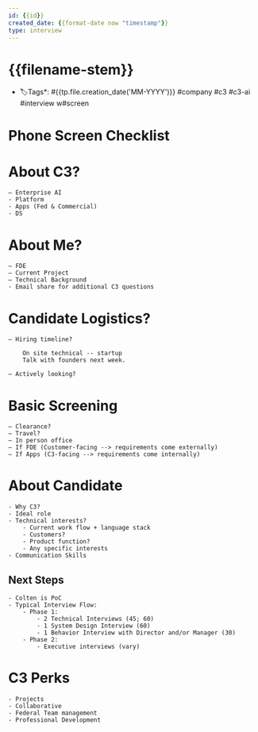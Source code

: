 ```yaml
---
id: {{id}} 
created_date: {{format-date now "timestamp"}}
type: interview
---
```


# {{filename-stem}}

- 🏷️Tags*:  #{{tp.file.creation_date('MM-YYYY')}} #company #c3 #c3-ai  #interview w#screen

# Phone Screen Checklist

# About C3?

	– Enterprise AI
	- Platform
	- Apps (Fed & Commercial)
	- DS

# About Me?

	– FDE 
	– Current Project
	– Technical Background
	- Email share for additional C3 questions

# Candidate Logistics?

	– Hiring timeline?

		On site technical -- startup
		Talk with founders next week. 

	– Actively looking?


# Basic Screening

	– Clearance?
	– Travel?
	– In person office
	– If FDE (Customer-facing --> requirements come externally)
	– If Apps (C3-facing --> requirements come internally)

# About Candidate

	- Why C3? 
	- Ideal role
	- Technical interests?
		- Current work flow + language stack
		- Customers?
		- Product function?
		- Any specific interests
	- Communication Skills

## Next Steps

	- Colten is PoC
	- Typical Interview Flow:
		- Phase 1:
			- 2 Technical Interviews (45; 60)
			- 1 System Design Interview (60)
			- 1 Behavior Interview with Director and/or Manager (30)
		- Phase 2: 
			- Executive interviews (vary)

# C3 Perks

	- Projects
	- Collaborative
	- Federal Team management
	- Professional Development
	
